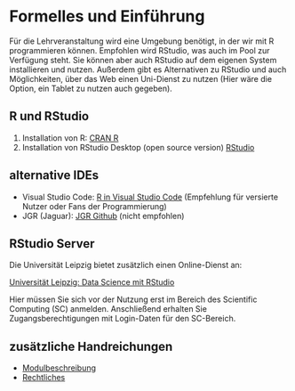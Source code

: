 # Formelles und Einführung

Für die Lehrveranstaltung wird eine Umgebung benötigt, in der wir mit R programmieren können. Empfohlen wird RStudio, was auch im Pool zur Verfügung steht. Sie können aber auch RStudio auf dem eigenen System installieren und nutzen. Außerdem gibt es Alternativen zu RStudio und auch Möglichkeiten, über das Web einen Uni-Dienst zu nutzen (Hier wäre die Option, ein Tablet zu nutzen auch gegeben).

## R und RStudio

1. Installation von R: [CRAN R](https://cran.rstudio.com/)
2. Installation von RStudio Desktop (open source version) [RStudio](https://www.rstudio.com/products/rstudio/download/)

## alternative IDEs

* Visual Studio Code: [R in Visual Studio Code](https://code.visualstudio.com/docs/languages/r) (Empfehlung für versierte Nutzer oder Fans der Programmierung)
* JGR (Jaguar): [JGR Github](https://github.com/markush81/JGR) (nicht empfohlen)

## RStudio Server

Die Universität Leipzig bietet zusätzlich einen Online-Dienst an:

[Universität Leipzig: Data Science mit RStudio](https://www.urz.uni-leipzig.de/unsere-services/servicedetail/service/data-science-mit-rstudio)

Hier müssen Sie sich vor der Nutzung erst im Bereich des Scientific Computing (SC) anmelden. Anschließend erhalten Sie Zugangsberechtigungen mit Login-Daten für den SC-Bereich. 

## zusätzliche Handreichungen

* [Modulbeschreibung](12-GGR-B-02.pdf)
* [Rechtliches](Handreichung_Modul_12_GGR_B_02.pdf)


